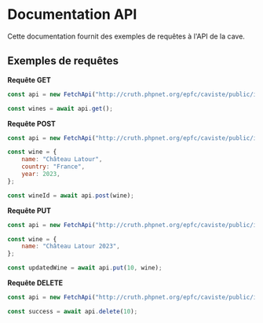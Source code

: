 # Documentation API

Cette documentation fournit des exemples de requêtes à l'API de la cave.

## Exemples de requêtes

**Requête GET**

```javascript
const api = new FetchApi("http://cruth.phpnet.org/epfc/caviste/public/index.php/api/wines");

const wines = await api.get();
```

**Requête POST**

```javascript
const api = new FetchApi("http://cruth.phpnet.org/epfc/caviste/public/index.php/api/wines");

const wine = {
    name: "Château Latour",
    country: "France",
    year: 2023,
};

const wineId = await api.post(wine);
```

**Requête PUT**

```javascript
const api = new FetchApi("http://cruth.phpnet.org/epfc/caviste/public/index.php/api/wines");

const wine = {
    name: "Château Latour 2023",
};

const updatedWine = await api.put(10, wine);
```

**Requête DELETE**

```javascript
const api = new FetchApi("http://cruth.phpnet.org/epfc/caviste/public/index.php/api/wines");

const success = await api.delete(10);
```